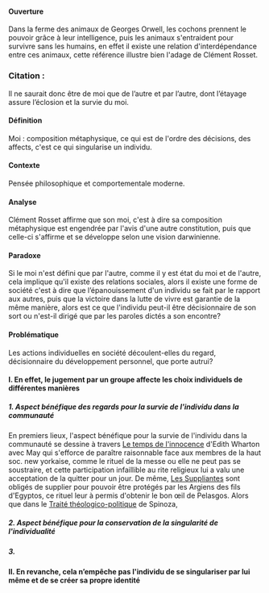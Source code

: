 #### Ouverture
Dans la ferme des animaux de Georges Orwell, les cochons prennent le pouvoir grâce à leur intelligence, puis les animaux s'entraident pour survivre sans les humains, en effet il existe une relation d'interdépendance entre ces animaux, cette référence illustre bien l'adage de Clément Rosset. 

### Citation :
Il ne saurait donc être de moi que de l’autre et par l’autre, dont l’étayage assure l’éclosion et la survie du moi.

#### Définition
Moi : composition métaphysique, ce qui est de l'ordre des décisions, des affects, c'est ce qui singularise un individu. 

#### Contexte
Pensée philosophique et comportementale moderne. 

#### Analyse
Clément Rosset affirme que son moi, c'est à dire sa composition métaphysique est engendrée par l'avis d'une autre constitution, puis que celle-ci s'affirme et se développe selon une vision darwinienne. 


#### Paradoxe
Si le moi n'est défini que par l'autre, comme il y est état du moi et de l'autre, cela implique qu'il existe des relations sociales, alors il existe une forme de société c'est à dire que l’épanouissement d'un individu se fait par le rapport aux autres, puis que la victoire dans la lutte de vivre est garantie de la même manière, alors est ce que l'individu peut-il être décisionnaire de son sort ou n'est-il dirigé que par les paroles dictés a son encontre?


#### Problématique
Les actions individuelles en société découlent-elles du regard, décisionnaire du développement personnel, que porte autrui?

#### I. En effet, le jugement par un groupe affecte les choix individuels de différentes manières
##### 1. Aspect bénéfique des regards pour la survie de l'individu dans la communauté
En premiers lieux, l'aspect bénéfique pour la survie de l'individu dans la communauté se dessine à travers <u>Le temps de l'innocence</u> d'Edith Wharton avec May qui s'efforce de paraître raisonnable face aux membres de la haut soc. new yorkaise, comme le rituel de la messe ou elle ne peut pas se soustraire, et cette participation infaillible au rite religieux lui a valu une acceptation de la quitter pour un jour. De même, <u>Les Suppliantes</u> sont obligés de supplier pour pouvoir être protégés par les Argiens des fils d'Egyptos, ce rituel leur à permis d'obtenir le bon œil de Pelasgos. Alors que dans le <u>Traité théologico-politique</u> de Spinoza, 



##### 2. Aspect bénéfique pour la conservation de la singularité de l'individualité




##### 3. 



#### II. En revanche, cela n’empêche pas l'individu de se singulariser par lui même et de se créer sa propre identité
